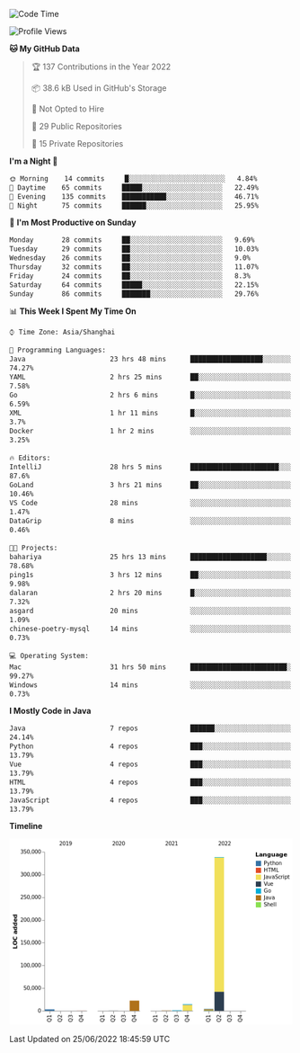<!--START_SECTION:waka-->
![Code Time](http://img.shields.io/badge/Code%20Time-0%20secs-blue)

![Profile Views](http://img.shields.io/badge/Profile%20Views-0-blue)

**🐱 My GitHub Data** 

> 🏆 137 Contributions in the Year 2022
 > 
> 📦 38.6 kB Used in GitHub's Storage 
 > 
> 🚫 Not Opted to Hire
 > 
> 📜 29 Public Repositories 
 > 
> 🔑 15 Private Repositories  
 > 
**I'm a Night 🦉** 

```text
🌞 Morning    14 commits     █░░░░░░░░░░░░░░░░░░░░░░░░   4.84% 
🌆 Daytime    65 commits     █████░░░░░░░░░░░░░░░░░░░░   22.49% 
🌃 Evening    135 commits    ███████████░░░░░░░░░░░░░░   46.71% 
🌙 Night      75 commits     ██████░░░░░░░░░░░░░░░░░░░   25.95%

```
📅 **I'm Most Productive on Sunday** 

```text
Monday       28 commits     ██░░░░░░░░░░░░░░░░░░░░░░░   9.69% 
Tuesday      29 commits     ██░░░░░░░░░░░░░░░░░░░░░░░   10.03% 
Wednesday    26 commits     ██░░░░░░░░░░░░░░░░░░░░░░░   9.0% 
Thursday     32 commits     ██░░░░░░░░░░░░░░░░░░░░░░░   11.07% 
Friday       24 commits     ██░░░░░░░░░░░░░░░░░░░░░░░   8.3% 
Saturday     64 commits     █████░░░░░░░░░░░░░░░░░░░░   22.15% 
Sunday       86 commits     ███████░░░░░░░░░░░░░░░░░░   29.76%

```


📊 **This Week I Spent My Time On** 

```text
⌚︎ Time Zone: Asia/Shanghai

💬 Programming Languages: 
Java                     23 hrs 48 mins      ██████████████████░░░░░░░   74.27% 
YAML                     2 hrs 25 mins       ██░░░░░░░░░░░░░░░░░░░░░░░   7.58% 
Go                       2 hrs 6 mins        █░░░░░░░░░░░░░░░░░░░░░░░░   6.59% 
XML                      1 hr 11 mins        █░░░░░░░░░░░░░░░░░░░░░░░░   3.7% 
Docker                   1 hr 2 mins         ░░░░░░░░░░░░░░░░░░░░░░░░░   3.25%

🔥 Editors: 
IntelliJ                 28 hrs 5 mins       ██████████████████████░░░   87.6% 
GoLand                   3 hrs 21 mins       ██░░░░░░░░░░░░░░░░░░░░░░░   10.46% 
VS Code                  28 mins             ░░░░░░░░░░░░░░░░░░░░░░░░░   1.47% 
DataGrip                 8 mins              ░░░░░░░░░░░░░░░░░░░░░░░░░   0.46%

🐱‍💻 Projects: 
bahariya                 25 hrs 13 mins      ███████████████████░░░░░░   78.68% 
ping1s                   3 hrs 12 mins       ██░░░░░░░░░░░░░░░░░░░░░░░   9.98% 
dalaran                  2 hrs 20 mins       █░░░░░░░░░░░░░░░░░░░░░░░░   7.32% 
asgard                   20 mins             ░░░░░░░░░░░░░░░░░░░░░░░░░   1.09% 
chinese-poetry-mysql     14 mins             ░░░░░░░░░░░░░░░░░░░░░░░░░   0.73%

💻 Operating System: 
Mac                      31 hrs 50 mins      ████████████████████████░   99.27% 
Windows                  14 mins             ░░░░░░░░░░░░░░░░░░░░░░░░░   0.73%

```

**I Mostly Code in Java** 

```text
Java                     7 repos             ██████░░░░░░░░░░░░░░░░░░░   24.14% 
Python                   4 repos             ███░░░░░░░░░░░░░░░░░░░░░░   13.79% 
Vue                      4 repos             ███░░░░░░░░░░░░░░░░░░░░░░   13.79% 
HTML                     4 repos             ███░░░░░░░░░░░░░░░░░░░░░░   13.79% 
JavaScript               4 repos             ███░░░░░░░░░░░░░░░░░░░░░░   13.79%

```


**Timeline**

![Chart not found](https://raw.githubusercontent.com/youtiaoguagua/youtiaoguagua/master/charts/bar_graph.png) 


 Last Updated on 25/06/2022 18:45:59 UTC
<!--END_SECTION:waka-->